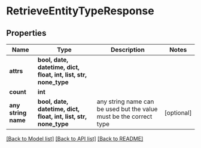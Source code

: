 # RetrieveEntityTypeResponse


## Properties
Name | Type | Description | Notes
------------ | ------------- | ------------- | -------------
**attrs** | **bool, date, datetime, dict, float, int, list, str, none_type** |  | 
**count** | **int** |  | 
**any string name** | **bool, date, datetime, dict, float, int, list, str, none_type** | any string name can be used but the value must be the correct type | [optional]

[[Back to Model list]](../README.md#documentation-for-models) [[Back to API list]](../README.md#documentation-for-api-endpoints) [[Back to README]](../README.md)


